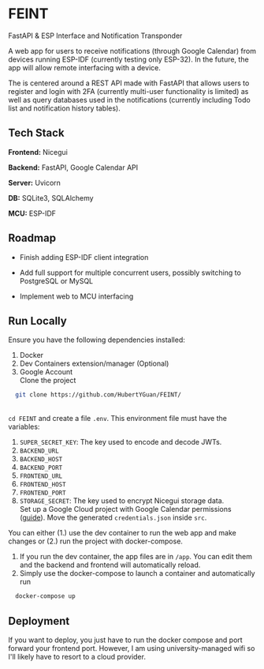 
# FEINT

FastAPI & ESP Interface and Notification Transponder

A web app for users to receive notifications (through Google Calendar) from devices running ESP-IDF (currently testing only ESP-32). In the future, the app will allow remote interfacing with a device.

The is centered around a REST API made with FastAPI that allows users to register and login with 2FA (currently multi-user functionality is limited) as well as query databases used in the notifications (currently including Todo list and notification history tables).
## Tech Stack

**Frontend:** Nicegui

**Backend:** FastAPI, Google Calendar API

**Server:** Uvicorn

**DB:** SQLite3, SQLAlchemy

**MCU:** ESP-IDF
## Roadmap

- Finish adding ESP-IDF client integration

- Add full support for multiple concurrent users, possibly switching to PostgreSQL or MySQL

- Implement web to MCU interfacing
## Run Locally

Ensure you have the following dependencies installed:
1. Docker
1. Dev Containers extension/manager (Optional)
1. Google Account
\
Clone the project

```bash
  git clone https://github.com/HubertYGuan/FEINT/
```
\
`cd FEINT` and create a file `.env`. This environment file must have the variables:
1. `SUPER_SECRET_KEY`: The key used to encode and decode JWTs.
1. `BACKEND_URL` 
1. `BACKEND_HOST`
1. `BACKEND_PORT`
1. `FRONTEND_URL`
1. `FRONTEND_HOST`
1. `FRONTEND_PORT`
1. `STORAGE_SECRET`: The key used to encrypt Nicegui storage data.
\
Set up a Google Cloud project with Google Calendar permissions ([guide](https://developers.google.com/workspace/guides/get-started)). Move the generated `credentials.json` inside `src`.

You can either (1.) use the dev container to run the web app and make changes or (2.) run the project with docker-compose.

1. If you run the dev container, the app files are in `/app`. You can edit them and the backend and frontend will automatically reload.
2. Simply use the docker-compose to launch a container and automatically run

```bash
  docker-compose up
```
## Deployment

If you want to deploy, you just have to run the docker compose and port forward your frontend port. However, I am using university-managed wifi so I'll likely have to resort to a cloud provider.

